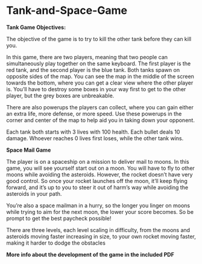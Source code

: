 # Tank-and-Space-Game

**Tank Game Objectives:**

The objective of the game is to try to kill the other tank before they can kill you. 

In this game, there are two players, meaning that two people can simultaneously play together on the same keyboard. The first player is the red tank, and the second player is the blue tank. Both tanks spawn on opposite sides of the map. You can see the map in the middle of the screen towards the bottom, where you can get a clear view where the other player is. You’ll have to destroy some boxes in your way first to get to the other player, but the grey boxes are unbreakable.

There are also powerups the players can collect, where you can gain either an extra life, more defense, or more speed. Use these powerups in the corner and center of the map to help aid you in taking down your opponent. 

Each tank both starts with 3 lives with 100 health. Each bullet deals 10 damage. Whoever reaches 0 lives first loses, while the other tank wins.
	
**Space Mail Game**

The player is on a spaceship on a mission to deliver mail to moons. In this game, you will see yourself start out on a moon. You will have to fly to other moons while avoiding the asteroids. However, the rocket doesn’t have very good control. So once your rocket launches off the moon, it’ll keep flying forward, and it’s up to you to steer it out of harm’s way while avoiding the asteroids in your path.

You’re also a space mailman in a hurry, so the longer you linger on moons while trying to aim for the next moon, the lower your score becomes. So be prompt to get the best paycheck possible!

There are three levels, each level scaling in difficulty, from the moons and asteroids moving faster increasing in size, to your own rocket moving faster, making it harder to dodge the obstacles

**More info about the development of the game in the included PDF**
